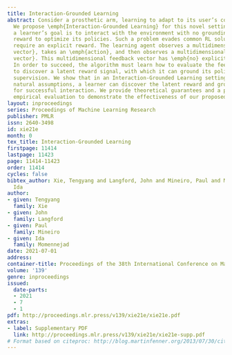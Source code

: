 ```yaml
---
title: Interaction-Grounded Learning
abstract: Consider a prosthetic arm, learning to adapt to its user’s control signals.
  We propose \emph{Interaction-Grounded Learning} for this novel setting, in which
  a learner’s goal is to interact with the environment with no grounding or explicit
  reward to optimize its policies. Such a problem evades common RL solutions which
  require an explicit reward. The learning agent observes a multidimensional \emph{context
  vector}, takes an \emph{action}, and then observes a multidimensional \emph{feedback
  vector}. This multidimensional feedback vector has \emph{no} explicit reward information.
  In order to succeed, the algorithm must learn how to evaluate the feedback vector
  to discover a latent reward signal, with which it can ground its policies without
  supervision. We show that in an Interaction-Grounded Learning setting, with certain
  natural assumptions, a learner can discover the latent reward and ground its policy
  for successful interaction. We provide theoretical guarantees and a proof-of-concept
  empirical evaluation to demonstrate the effectiveness of our proposed approach.
layout: inproceedings
series: Proceedings of Machine Learning Research
publisher: PMLR
issn: 2640-3498
id: xie21e
month: 0
tex_title: Interaction-Grounded Learning
firstpage: 11414
lastpage: 11423
page: 11414-11423
order: 11414
cycles: false
bibtex_author: Xie, Tengyang and Langford, John and Mineiro, Paul and Momennejad,
  Ida
author:
- given: Tengyang
  family: Xie
- given: John
  family: Langford
- given: Paul
  family: Mineiro
- given: Ida
  family: Momennejad
date: 2021-07-01
address:
container-title: Proceedings of the 38th International Conference on Machine Learning
volume: '139'
genre: inproceedings
issued:
  date-parts:
  - 2021
  - 7
  - 1
pdf: http://proceedings.mlr.press/v139/xie21e/xie21e.pdf
extras:
- label: Supplementary PDF
  link: http://proceedings.mlr.press/v139/xie21e/xie21e-supp.pdf
# Format based on citeproc: http://blog.martinfenner.org/2013/07/30/citeproc-yaml-for-bibliographies/
---
```

